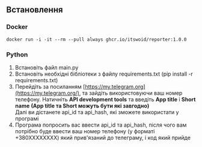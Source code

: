 ## Встановлення

### Docker

```console
docker run -i -it --rm --pull always ghcr.io/itswoid/reporter:1.0.0
```

### Python

1. Встановіть файл main.py
2. Встановіть необхідні бібліотеки з файлу requirements.txt (pip install -r requirements.txt)
3. Перейдіть за посиланням [https://my.telegram.org](https://my.telegram.org/), та зайдіть використовуючи ваш номер телефону.
Натичніть **API development tools** та введіть **App title** і **Short name** **(App title та Short можуть бути які завгодно)**
<br>Далі ви дістанете api_id та api_hash, які зможете використати у програмі
4. Програма попросить вас ввести api_id та api_hash, після чого вам потрібно буде ввести ваш номер телефону (у форматі +380XXXXXXXX) який прив'язаний до телеграму, і код який прийде
